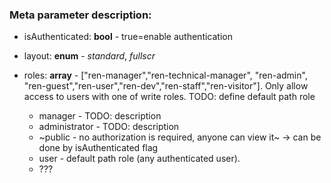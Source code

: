 ### Meta parameter description:
* isAuthenticated: **bool** - true=enable authentication
* layout: **enum** - *standard*, *fullscr*
* roles: **array** - ["ren-manager","ren-technical-manager", "ren-admin", "ren-guest","ren-user","ren-dev","ren-staff","ren-visitor"]. Only allow access to users with one of write roles. TODO:  define default path role
  
  * manager  - TODO: description
  * administrator - TODO: description
  * ~public -  no authorization is required, anyone can view it~ -> can be done by isAuthenticated flag
  * user - default path role (any authenticated user). 
  * ??? 


